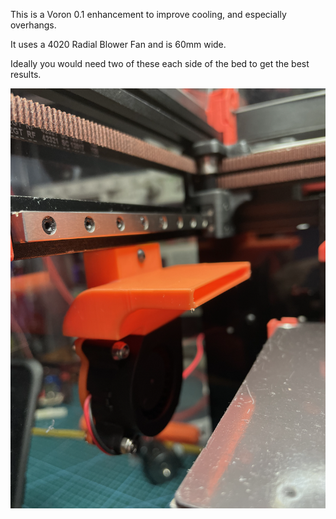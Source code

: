 This is a Voron 0.1 enhancement to improve cooling, and especially overhangs.

It uses a 4020 Radial Blower Fan and is 60mm wide.

Ideally you would need two of these each side of the bed to get the best results.

![voron 0.1 Side Draft](side_draft.png)